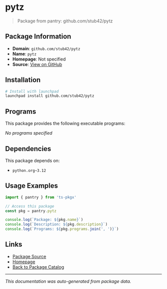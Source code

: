 # pytz

> Package from pantry: github.com/stub42/pytz

## Package Information

- **Domain**: `github.com/stub42/pytz`
- **Name**: `pytz`
- **Homepage**: Not specified
- **Source**: [View on GitHub](https://github.com/pkgxdev/pantry/tree/main/projects/github.com/stub42/pytz/package.yml)

## Installation

```bash
# Install with launchpad
launchpad install github.com/stub42/pytz
```

## Programs

This package provides the following executable programs:

*No programs specified*

## Dependencies

This package depends on:

- `python.org~3.12`

## Usage Examples

```typescript
import { pantry } from 'ts-pkgx'

// Access this package
const pkg = pantry.pytz

console.log(`Package: ${pkg.name}`)
console.log(`Description: ${pkg.description}`)
console.log(`Programs: ${pkg.programs.join(', ')}`)
```

## Links

- [Package Source](https://github.com/pkgxdev/pantry/tree/main/projects/github.com/stub42/pytz/package.yml)
- [Homepage](#)
- [Back to Package Catalog](../../../package-catalog.md)

---

*This documentation was auto-generated from package data.*
